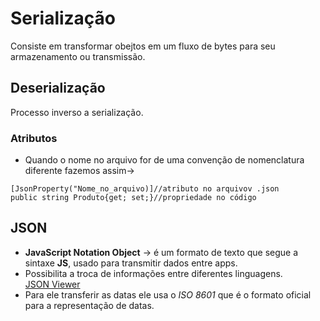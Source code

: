 # Serialização
Consiste em transformar obejtos em um fluxo de bytes para seu armazenamento ou transmissão.
## Deserialização
Processo inverso a serialização.
### Atributos
* Quando o nome no arquivo for de uma convenção de nomenclatura diferente fazemos assim->
~~~
[JsonProperty("Nome_no_arquivo)]//atributo no arquivov .json
public string Produto{get; set;}//propriedade no código
~~~

## JSON
* **JavaScript Notation Object** -> é um formato de texto que segue a sintaxe **JS**, usado para transmitir dados entre apps.
* Possibilita a troca de informações entre diferentes linguagens.  
[JSON Viewer](https://www.codebeautift.org)
* Para ele transferir as datas ele usa o *ISO 8601* que é o formato oficial para a representação de datas.